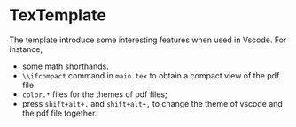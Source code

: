 # TexTemplate

The template introduce some interesting features when used in Vscode. For instance, 
- some math shorthands.
- `\\ifcompact` command in `main.tex` to obtain a compact view of the pdf file.
- `color.*` files for the themes of pdf files;
- press `shift+alt+.` and `shift+alt+,` to change the theme of vscode and the pdf file together. 
